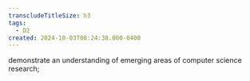 ```yaml
---
transcludeTitleSize: h3
tags:
  - D2
created: 2024-10-03T08:24:38.000-0400
---
```

demonstrate an understanding of emerging areas of computer science research;